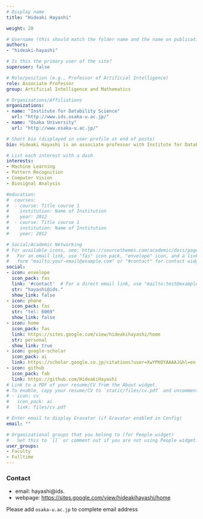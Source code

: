 ```yaml
---
# Display name
title: "Hideaki Hayashi"

weight: 20

# Username (this should match the folder name and the name on publications)
authors:
- "hideaki-hayashi"

# Is this the primary user of the site?
superuser: false

# Role/position (e.g., Professor of Artificial Intelligence)
role: Associate Professor
group: Artificial Intelligence and Mathematics

# Organizations/Affiliations
organizations:
- name: "Institute for Datability Science"
  url: "http://www.ids.osaka-u.ac.jp/"
- name: "Osaka University"
  url: "http://www.osaka-u.ac.jp/"

# Short bio (displayed in user profile at end of posts)
bio: Hideaki Hayashi is an associate professor with Institute for Datability Science, Osaka University. His research interests focus on neural networks, machine learning, and medical data analysis.

# List each interest with a dash
interests:
- Machine Learning
- Pattern Recognition
- Computer Vision
- Biosignal Analysis

#education:
#  courses:
#  - course: Title course 1
#    institution: Name of Institution
#    year: 2012
#  - course: Title course 1
#    institution: Name of Institution
#    year: 2012

# Social/Academic Networking
# For available icons, see: https://sourcethemes.com/academic/docs/page-builder/#icons
#   For an email link, use "fas" icon pack, "envelope" icon, and a link in the
#   form "mailto:your-email@example.com" or "#contact" for contact widget.
social:
- icon: envelope
  icon_pack: fas
  link: '#contact'  # For a direct email link, use "mailto:test@example.org".
  str: "hayashi@ids."
  show_link: false
- icon: phone
  icon_pack: fas
  str: "tel: 6069"
  show_link: false
- icon: home
  icon_pack: fas
  link: https://sites.google.com/view/hideakihayashi/home
  str: personal
  show_link: true
- icon: google-scholar
  icon_pack: ai
  link: https://scholar.google.co.jp/citations?user=XwYPKOYAAAAJ&hl=en
- icon: github
  icon_pack: fab
  link: https://github.com/HideakiHayashi
# Link to a PDF of your resume/CV from the About widget.
# To enable, copy your resume/CV to `static/files/cv.pdf` and uncomment the lines below.
# - icon: cv
#   icon_pack: ai
#   link: files/cv.pdf

# Enter email to display Gravatar (if Gravatar enabled in Config)
email: ""

# Organizational groups that you belong to (for People widget)
#   Set this to `[]` or comment out if you are not using People widget.
user_groups:
- Faculty
- Fulltime
---
```


### Contact
- email: hayashi@ids.
- webpage: https://sites.google.com/view/hideakihayashi/home

Please add `osaka-u.ac.jp` to complete email address